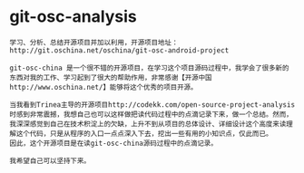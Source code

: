 # git-osc-analysis
	学习、分析、总结开源项目并加以利用，开源项目地址：http://git.oschina.net/oschina/git-osc-android-project

	git-osc-china 是一个很不错的开源项目，在学习这个项目源码过程中，我学会了很多新的东西对我的工作、学习起到了很大的帮助作用，非常感谢【开源中国http://www.oschina.net/】能够将这个优秀的项目开源。

	当我看到Trinea主导的开源项目http://codekk.com/open-source-project-analysis时感到非常震撼，我想自己也可以这样做把读代码过程中的点滴记录下来，做一个总结。然而，我深深感觉到自己在技术积淀上的欠缺，上升不到从项目的总体设计、详细设计这个高度来读理解这个代码，只是从程序的入口一点点深入下去，挖出一些有用的小知识点，仅此而已。
	因此，这个开源项目是在读git-osc-china源码过程中的点滴记录。

	我希望自己可以坚持下来。
